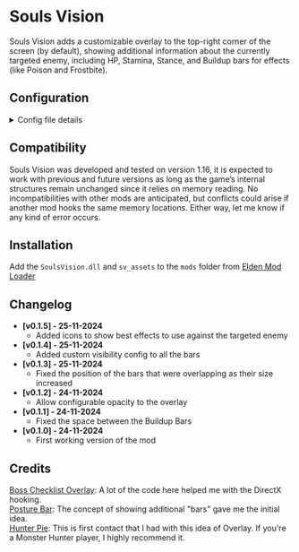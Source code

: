 # Souls Vision
Souls Vision adds a customizable overlay to the top-right corner of the screen (by default), showing additional information about the currently targeted enemy, including HP, Stamina, Stance, and Buildup bars for effects (like Poison and Frostbite).

## Configuration
<details>
<summary>Config file details</summary>
The first time the game opens with the mod it will generate a default sv_config.json placing the bars at the top-right of the screen. Every time the config file is edited, it will be reloaded automatically.

### Fields
* **`debug`**: *bool* - Enables or disables debug mode. If set to `true`, a console window will open with the game, showing the same information as the one found in the `souls_vision.log`.
* **`opacity`**: *float* - Opacity of the overlay, from 0.0 (fully transparent) to 1.0 (fully opaque). This option requires the game to be restarted to take effect.
* **`bestEffects`**: *int* - How many of the best effects to show on the overlay. The effects are sorted (left to right) by the lowest value necessary to trigger them. Default is `2`.
* **`statBar`** | **`effectBar`**: *object* - Configuration for the bars, `statBar` for the HP, FP, Stamina, Poise and `effectBar` for the Buildup bars.
    * **`position`**: *object* - Determines the bar’s on-screen position from top-left to bottom-right.
        * **`x`**: *int* - Horizontal position of the bar in pixels.
        * **`y`**: *int* - Vertical position of the bar in pixels.
    * **`size`**: *object* - Defines the bar’s dimensions.
        * **`width`**: *int* - Width of the bar in pixels.
        * **`height`**: *int* - Height of the bar in pixels.
    * **`hideText`**: *bool* - If set to `true`, hides the text displayed on the bar (e.g. “90/219”).
* **`barVisibility`**: *object* - Configuration for the visibility of the bars. All the bars are visible by default.
  * **`hp`**: *bool* - If set to `false`, the HP bar will be hidden.
  * **`fp`**: *bool* - If set to `false`, the FP bar will be hidden.
  * **`stamina`**: *bool* - If set to `false`, the Stamina bar will be hidden.
  * **`stagger`**: *bool* - If set to `false`, the Stagger bar will be hidden.
  * **`poison`**: *bool* - If set to `false`, the Poison bar will be hidden.
  * **`scarletRot`**: *bool* - If set to `false`, the Scarlet Rot bar will be hidden.
  * **`hemorrhage`**: *bool* - If set to `false`, the Hemorrhage bar will be hidden.
  * **`deathBlight`**: *bool* - If set to `false`, the Death Blight bar will be hidden.
  * **`frostbite`**: *bool* - If set to `false`, the Frostbite bar will be hidden.
  * **`sleep`**: *bool* - If set to `false`, the Sleep bar will be hidden.
  * **`madness`**: *bool* - If set to `false`, the Madness bar will be hidden.
</details>

## Compatibility
Souls Vision was developed and tested on version 1.16, it is expected to work with previous and future versions as long as the game’s internal structures remain unchanged since it relies on memory reading. No incompatibilities with other mods are anticipated, but conflicts could arise if another mod hooks the same memory locations. Either way, let me know if any kind of error occurs.

## Installation
Add the `SoulsVision.dll` and `sv_assets` to the `mods` folder from [Elden Mod Loader](https://www.nexusmods.com/eldenring/mods/117)

## Changelog
* **[v0.1.5] - 25-11-2024**
  * Added icons to show best effects to use against the targeted enemy
* **[v0.1.4] - 25-11-2024**
  * Added custom visibility config to all the bars
* **[v0.1.3] - 25-11-2024**
  * Fixed the position of the bars that were overlapping as their size increased
* **[v0.1.2] - 24-11-2024**
  * Allow configurable opacity to the overlay
* **[v0.1.1] - 24-11-2024**
  * Fixed the space between the Buildup Bars
* **[v0.1.0] - 24-11-2024**
  * First working version of the mod

## Credits  
[Boss Checklist Overlay](https://www.nexusmods.com/eldenring/mods/3859): A lot of the code here helped me with the DirectX hooking.</br>
[Posture Bar](https://www.nexusmods.com/eldenring/mods/3405): The concept of showing additional "bars" gave me the initial idea.</br>
[Hunter Pie](https://www.nexusmods.com/monsterhunterrise/mods/181): This is first contact that I had with this idea of Overlay. If you're a Monster Hunter player, I highly recommend it.</br>